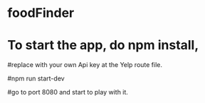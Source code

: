 # foodFinder



# To start the app, do npm install,
#replace with your own Api key at the Yelp route file.

#npm run start-dev

#go to port 8080 and start to play with it.